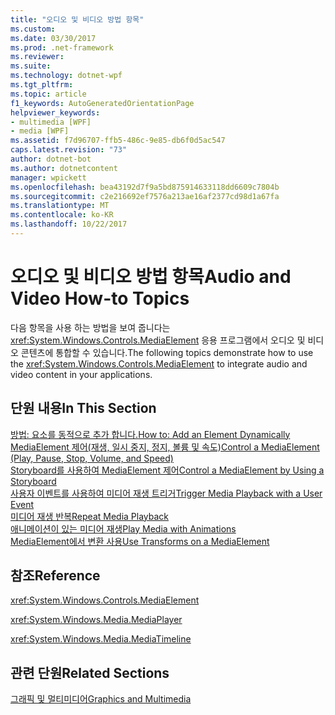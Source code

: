 ```yaml
---
title: "오디오 및 비디오 방법 항목"
ms.custom: 
ms.date: 03/30/2017
ms.prod: .net-framework
ms.reviewer: 
ms.suite: 
ms.technology: dotnet-wpf
ms.tgt_pltfrm: 
ms.topic: article
f1_keywords: AutoGeneratedOrientationPage
helpviewer_keywords:
- multimedia [WPF]
- media [WPF]
ms.assetid: f7d96707-ffb5-486c-9e85-db6f0d5ac547
caps.latest.revision: "73"
author: dotnet-bot
ms.author: dotnetcontent
manager: wpickett
ms.openlocfilehash: bea43192d7f9a5bd875914633118dd6609c7804b
ms.sourcegitcommit: c2e216692ef7576a213ae16af2377cd98d1a67fa
ms.translationtype: MT
ms.contentlocale: ko-KR
ms.lasthandoff: 10/22/2017
---
```

# <a name="audio-and-video-how-to-topics"></a><span data-ttu-id="4169b-102">오디오 및 비디오 방법 항목</span><span class="sxs-lookup"><span data-stu-id="4169b-102">Audio and Video How-to Topics</span></span>
<span data-ttu-id="4169b-103">다음 항목을 사용 하는 방법을 보여 줍니다는 <xref:System.Windows.Controls.MediaElement> 응용 프로그램에서 오디오 및 비디오 콘텐츠에 통합할 수 있습니다.</span><span class="sxs-lookup"><span data-stu-id="4169b-103">The following topics demonstrate how to use the <xref:System.Windows.Controls.MediaElement> to integrate audio and video content in your applications.</span></span>  
  
## <a name="in-this-section"></a><span data-ttu-id="4169b-104">단원 내용</span><span class="sxs-lookup"><span data-stu-id="4169b-104">In This Section</span></span>  
 [<span data-ttu-id="4169b-105">방법: 요소를 동적으로 추가 합니다.</span><span class="sxs-lookup"><span data-stu-id="4169b-105">How to: Add an Element Dynamically</span></span>](http://msdn.microsoft.com/en-us/d00f258a-7973-4de7-bc54-a3fc1f638419)  
 [<span data-ttu-id="4169b-106">MediaElement 제어(재생, 일시 중지, 정지, 볼륨 및 속도)</span><span class="sxs-lookup"><span data-stu-id="4169b-106">Control a MediaElement (Play, Pause, Stop, Volume, and Speed)</span></span>](../../../../docs/framework/wpf/graphics-multimedia/how-to-control-a-mediaelement-play-pause-stop-volume-and-speed.md)  
 [<span data-ttu-id="4169b-107">Storyboard를 사용하여 MediaElement 제어</span><span class="sxs-lookup"><span data-stu-id="4169b-107">Control a MediaElement by Using a Storyboard</span></span>](../../../../docs/framework/wpf/graphics-multimedia/how-to-control-a-mediaelement-by-using-a-storyboard.md)  
 [<span data-ttu-id="4169b-108">사용자 이벤트를 사용하여 미디어 재생 트리거</span><span class="sxs-lookup"><span data-stu-id="4169b-108">Trigger Media Playback with a User Event</span></span>](../../../../docs/framework/wpf/graphics-multimedia/how-to-trigger-media-playback-with-a-user-event.md)  
 [<span data-ttu-id="4169b-109">미디어 재생 반복</span><span class="sxs-lookup"><span data-stu-id="4169b-109">Repeat Media Playback</span></span>](../../../../docs/framework/wpf/graphics-multimedia/how-to-repeat-media-playback.md)  
 [<span data-ttu-id="4169b-110">애니메이션이 있는 미디어 재생</span><span class="sxs-lookup"><span data-stu-id="4169b-110">Play Media with Animations</span></span>](../../../../docs/framework/wpf/graphics-multimedia/how-to-play-media-with-animations.md)  
 [<span data-ttu-id="4169b-111">MediaElement에서 변환 사용</span><span class="sxs-lookup"><span data-stu-id="4169b-111">Use Transforms on a MediaElement</span></span>](../../../../docs/framework/wpf/graphics-multimedia/how-to-use-transforms-on-a-mediaelement.md)  
  
## <a name="reference"></a><span data-ttu-id="4169b-112">참조</span><span class="sxs-lookup"><span data-stu-id="4169b-112">Reference</span></span>  
 <xref:System.Windows.Controls.MediaElement>  
  
 <xref:System.Windows.Media.MediaPlayer>  
  
 <xref:System.Windows.Media.MediaTimeline>  
  
## <a name="related-sections"></a><span data-ttu-id="4169b-113">관련 단원</span><span class="sxs-lookup"><span data-stu-id="4169b-113">Related Sections</span></span>  
 [<span data-ttu-id="4169b-114">그래픽 및 멀티미디어</span><span class="sxs-lookup"><span data-stu-id="4169b-114">Graphics and Multimedia</span></span>](../../../../docs/framework/wpf/graphics-multimedia/index.md)
